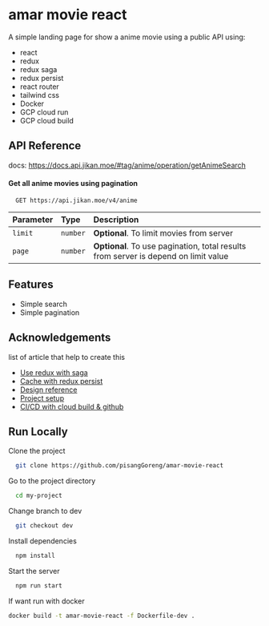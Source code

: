 
# amar movie react
A simple landing page for show a anime movie using a public API
using:
- react
- redux
- redux saga
- redux persist
- react router
- tailwind css
- Docker
- GCP cloud run
- GCP cloud build





## API Reference

docs: https://docs.api.jikan.moe/#tag/anime/operation/getAnimeSearch

#### Get all anime movies using pagination

```http
  GET https://api.jikan.moe/v4/anime
```

| Parameter | Type     | Description                |
| :-------- | :------- | :------------------------- |
| `limit` | `number` | **Optional**. To limit movies from server |
| `page` | `number` | **Optional**. To use pagination, total results from server is depend on limit value |



## Features

- Simple search
- Simple pagination



## Acknowledgements
list of article that help to create this
 - [Use redux with saga](https://www.telerik.com/blogs/handling-middleware-redux-saga)
 - [Cache with redux persist](https://stackoverflow.com/questions/56116124/how-to-implement-redux-persist-with-redux-saga)
 - [Design reference](https://tailwindui.com/components)
 - [Project setup](https://dev.to/ivadyhabimana/setup-eslint-prettier-and-husky-in-a-node-project-a-step-by-step-guide-946)
 - [CI/CD with cloud build & github](https://medium.com/@endySantoso/simple-ci-cd-with-gcp-cloud-build-using-docker-part-1-cf27bf3c2638)


## Run Locally

Clone the project

```bash
  git clone https://github.com/pisangGoreng/amar-movie-react
```

Go to the project directory

```bash
  cd my-project
```

Change branch to dev

```bash
  git checkout dev
```

Install dependencies

```bash
  npm install
```

Start the server

```bash
  npm run start
```

If want run with docker
```bash
docker build -t amar-movie-react -f Dockerfile-dev .
```

